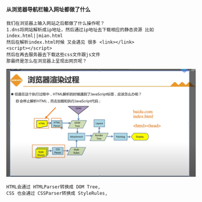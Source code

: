 #### 从浏览器导航栏输入网址都做了什么
```
我们在浏览器上输入网站之后都做了什么操作呢？
1.dns将网站解析成ip地址，然后通过ip地址去下载相应的静态资源 比如 index.html||mian.html
然后在解析index.html时候 又会遇见 很多 <link></link>
<script></script>
然后在再去服务器去下载这些css文件跟js文件
那最终是怎么在浏览器上呈现出网页呢？
```
![1](./images/1.png)
```
HTML会通过 HTMLParser转换成 DOM Tree,
CSS 也会通过 CSSParser转换成 StyleRules,
```